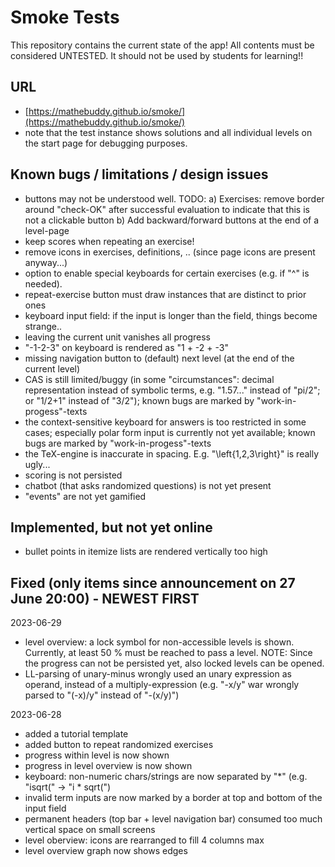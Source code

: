 # Smoke Tests

This repository contains the current state of the app! All contents must be considered UNTESTED. It should not be used by students for learning!!

## URL
- [https://mathebuddy.github.io/smoke/](https://mathebuddy.github.io/smoke/)
- note that the test instance shows solutions and all individual levels on the start page for debugging purposes.

## Known bugs / limitations / design issues
- buttons may not be understood well. TODO:   a) Exercises: remove border around "check-OK" after successful evaluation to indicate that this is not a clickable button   b) Add backward/forward buttons at the end of a level-page
- keep scores when repeating an exercise!
- remove icons in exercises, definitions, .. (since page icons are present anyway...)
- option to enable special keyboards for certain exercises (e.g. if "^" is needed).
- repeat-exercise button must draw instances that are distinct to prior ones
- keyboard input field: if the input is longer than the field, things become strange..
- leaving the current unit vanishes all progress
- "-1-2-3" on keyboard is rendered as "1 + -2 + -3"
- missing navigation button to (default) next level (at the end of the current level)
- CAS is still limited/buggy (in some "circumstances": decimal representation instead of symbolic terms, e.g. "1.57..." instead of "pi/2"; or "1/2+1" instead of "3/2"); known bugs are marked by "work-in-progess"-texts
- the context-sensitive keyboard for answers is too restricted in some cases; especially polar form input is currently not yet available; known bugs are marked by "work-in-progess"-texts
- the TeX-engine is inaccurate in spacing. E.g. "\left{1,2,3\right}" is really ugly...
- scoring is not persisted
- chatbot (that asks randomized questions) is not yet present
- "events" are not yet gamified

## Implemented, but not yet online
- bullet points in itemize lists are rendered vertically too high

## Fixed (only items since announcement on 27 June 20:00) - NEWEST FIRST

2023-06-29
- level overview: a lock symbol for non-accessible levels is shown. Currently, at least 50 % must be reached to pass a level. NOTE: Since the progress can not be persisted yet, also locked levels can be opened.
- LL-parsing of unary-minus wrongly used an unary expression as operand, instead of a multiply-expression (e.g. "-x/y" war wrongly parsed to "(-x)/y" instead of "-(x/y)")

2023-06-28
- added a tutorial template
- added button to repeat randomized exercises
- progress within level is now shown
- progress in level overview is now shown
- keyboard: non-numeric chars/strings are now separated by "*" (e.g. "isqrt(" -> "i * sqrt(")
- invalid term inputs are now marked by a border at top and bottom of the input field
- permanent headers (top bar + level navigation bar) consumed too much vertical space on small screens
- level oberview: icons are rearranged to fill 4 columns max
- level overview graph now shows edges

